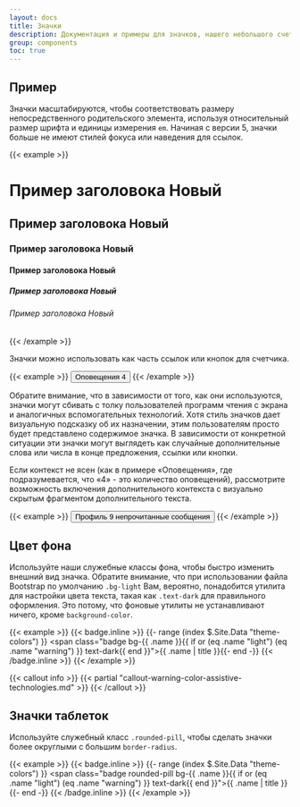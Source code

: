 ```yaml
---
layout: docs
title: Значки
description: Документация и примеры для значков, нашего небольшого счетчика и меток компонента.
group: components
toc: true
---
```


## Пример

Значки масштабируются, чтобы соответствовать размеру непосредственного родительского элемента, используя относительный размер шрифта и единицы измерения `em`. Начиная с версии 5, значки больше не имеют стилей фокуса или наведения для ссылок.

{{< example >}}
<h1>Пример заголовока <span class="badge bg-secondary">Новый</span></h1>
<h2>Пример заголовока <span class="badge bg-secondary">Новый</span></h2>
<h3>Пример заголовока <span class="badge bg-secondary">Новый</span></h3>
<h4>Пример заголовока <span class="badge bg-secondary">Новый</span></h4>
<h5>Пример заголовока <span class="badge bg-secondary">Новый</span></h5>
<h6>Пример заголовока <span class="badge bg-secondary">Новый</span></h6>
{{< /example >}}

Значки можно использовать как часть ссылок или кнопок для счетчика.

{{< example >}}
<button type="button" class="btn btn-primary">
  Оповещения <span class="badge bg-secondary">4</span>
</button>
{{< /example >}}

Обратите внимание, что в зависимости от того, как они используются, значки могут сбивать с толку пользователей программ чтения с экрана и аналогичных вспомогательных технологий. Хотя стиль значков дает визуальную подсказку об их назначении, этим пользователям просто будет представлено содержимое значка. В зависимости от конкретной ситуации эти значки могут выглядеть как случайные дополнительные слова или числа в конце предложения, ссылки или кнопки.

Если контекст не ясен (как в примере «Оповещения», где подразумевается, что «4» - это количество оповещений), рассмотрите возможность включения дополнительного контекста с визуально скрытым фрагментом дополнительного текста.

{{< example >}}
<button type="button" class="btn btn-primary">
  Профиль <span class="badge bg-secondary">9</span>
  <span class="visually-hidden">непрочитанные сообщения</span>
</button>
{{< /example >}}

## Цвет фона

Используйте наши служебные классы фона, чтобы быстро изменить внешний вид значка. Обратите внимание, что при использовании файла Bootstrap по умолчанию `.bg-light` Вам, вероятно, понадобится утилита для настройки цвета текста, такая как `.text-dark` для правильного оформления. Это потому, что фоновые утилиты не устанавливают ничего, кроме `background-color`.

{{< example >}}
{{< badge.inline >}}
{{- range (index $.Site.Data "theme-colors") }}
<span class="badge bg-{{ .name }}{{ if or (eq .name "light") (eq .name "warning") }} text-dark{{ end }}">{{ .name | title }}</span>{{- end -}}
{{< /badge.inline >}}
{{< /example >}}

{{< callout info >}}
{{< partial "callout-warning-color-assistive-technologies.md" >}}
{{< /callout >}}

## Значки таблеток

Используйте служебный класс `.rounded-pill`, чтобы сделать значки более округлыми с большим `border-radius`.

{{< example >}}
{{< badge.inline >}}
{{- range (index $.Site.Data "theme-colors") }}
<span class="badge rounded-pill bg-{{ .name }}{{ if or (eq .name "light") (eq .name "warning") }} text-dark{{ end }}">{{ .name | title }}</span>{{- end -}}
{{< /badge.inline >}}
{{< /example >}}

